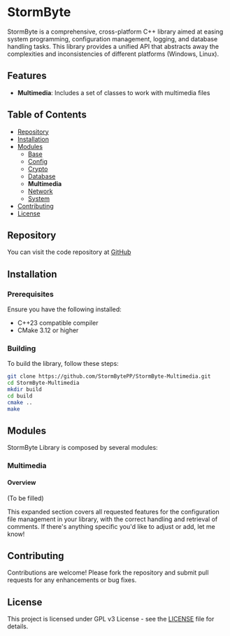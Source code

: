 # StormByte

StormByte is a comprehensive, cross-platform C++ library aimed at easing system programming, configuration management, logging, and database handling tasks. This library provides a unified API that abstracts away the complexities and inconsistencies of different platforms (Windows, Linux).

## Features

- **Multimedia**: Includes a set of classes to work with multimedia files

## Table of Contents

- [Repository](#Repository)
- [Installation](#Installation)
- [Modules](#Modules)
	- [Base](https://dev.stormbyte.org/StormByte)
	- [Config](https://dev.stormbyte.org/StormByte-Config)
	- [Crypto](https://dev.stormbyte.org/StormByte-Crypto)
	- [Database](https://dev.stormbyte.org/StormByte-Database)
	- **Multimedia**
	- [Network](https://dev.stormbyte.org/StormByte-Network)
	- [System](https://dev.stormbyte.org/StormByte-System)
- [Contributing](#Contributing)
- [License](#License)

## Repository

You can visit the code repository at [GitHub](https://github.com/StormBytePP/StormByte-Config)

## Installation

### Prerequisites

Ensure you have the following installed:

- C++23 compatible compiler
- CMake 3.12 or higher

### Building

To build the library, follow these steps:

```sh
git clone https://github.com/StormBytePP/StormByte-Multimedia.git
cd StormByte-Multimedia
mkdir build
cd build
cmake ..
make
```

## Modules

StormByte Library is composed by several modules:

### Multimedia

#### Overview
(To be filled)

This expanded section covers all requested features for the configuration file management in your library, with the correct handling and retrieval of comments. If there's anything specific you'd like to adjust or add, let me know!

## Contributing

Contributions are welcome! Please fork the repository and submit pull requests for any enhancements or bug fixes.

## License

This project is licensed under GPL v3 License - see the [LICENSE](LICENSE) file for details.
